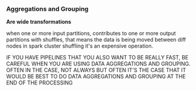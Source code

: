 ### Aggregations and Grouping

**Are wide transformations**

when one or more input partitions, contributes to one or more output partitions
with shuffles, that means the data is being moved between diff nodes in spark cluster
shuffling it's an expensive operation.

IF YOU HAVE PIPELINES THAT YOU ALSO WANT TO BE REALLY FAST, BE CAREFUL WHEN YOU ARE USING DATA AGGREGATIONS AND
GROUPING.
OFTEN IN THE CASE, NOT ALWAYS BUT OFTEN IT'S THE CASE THAT IT WOULD BE BEST TO DO DATA AGGREGATIONS AND GROUPING
AT THE END OF THE PROCESSING
